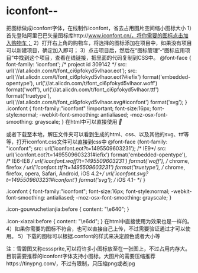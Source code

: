 # iconfont--
把图标做成iconfont字体，在线制作iconfont，省去占用图片空间缩小图标大小
1）首先登陆阿里巴巴矢量图标库http://www.iconfont.cn/，将你需要的图标点击加入购物车；
2）打开右上角的购物车，将选择的图标添加在项目中，如果没有项目可以新建项目，确定加入即可；
3）点击项目后，然后在“图标管理”-“图标应用项目”中找到这个项目，查看在线链接，把里面的代码复制到CSS中。
@font-face {
  font-family: 'iconfont';  /* project id 309142 */
  src: url('//at.alicdn.com/t/font_ci6pfokyd5vlhaor.eot');
  src: url('//at.alicdn.com/t/font_ci6pfokyd5vlhaor.eot?#iefix') format('embedded-opentype'),
  url('//at.alicdn.com/t/font_ci6pfokyd5vlhaor.woff') format('woff'),
  url('//at.alicdn.com/t/font_ci6pfokyd5vlhaor.ttf') format('truetype'),
  url('//at.alicdn.com/t/font_ci6pfokyd5vlhaor.svg#iconfont') format('svg');
}
.iconfont {
  font-family:"iconfont" !important;
  font-size:16px;
  font-style:normal;
  -webkit-font-smoothing: antialiased;
  -moz-osx-font-smoothing: grayscale;
}
在html中可以直接使用
<i class="iconfont">&#xe640;</i>

或者下载至本地，解压文件夹可以看到生成的html、css、以及其他的svg、ttf等等，打开iconfont.css文件可以直接到css中
@font-face {font-family: "iconfont";
  src: url('iconfont.eot?t=1495509603231'); /* IE9*/
  src: url('iconfont.eot?t=1495509603231#iefix') format('embedded-opentype'), /* IE6-IE8 */
  url('iconfont.woff?t=1495509603231') format('woff'), /* chrome, firefox */
  url('iconfont.ttf?t=1495509603231') format('truetype'), /* chrome, firefox, opera, Safari, Android, iOS 4.2+*/
  url('iconfont.svg?t=1495509603231#iconfont') format('svg'); /* iOS 4.1- */
}

.iconfont {
  font-family:"iconfont";
  font-size:16px;
  font-style:normal;
  -webkit-font-smoothing: antialiased;
  -moz-osx-font-smoothing: grayscale;
}

.icon-gouwuchetianjia:before { content: "\e640"; }

.icon-xiazai:before { content: "\e6dd"; }
在html中直接使用为<i class="iconfont icon-xiazai"></i>效果也是一样的。
4）如果你需要的图标不符合，也可以直接自己上传，不过需要验证通过才可以使用。
5）下载的图标可以根据.confont的样式来决定颜色或者大小等

注：雪碧图又称csssprite,可以将许多小图标放至在一张图上，不过占用内存大。目前需要推荐的iconfont字体支持小图标。大图片的需要压缩推荐https://tinypng.com/，不过有限制，只压缩png或者jpg
